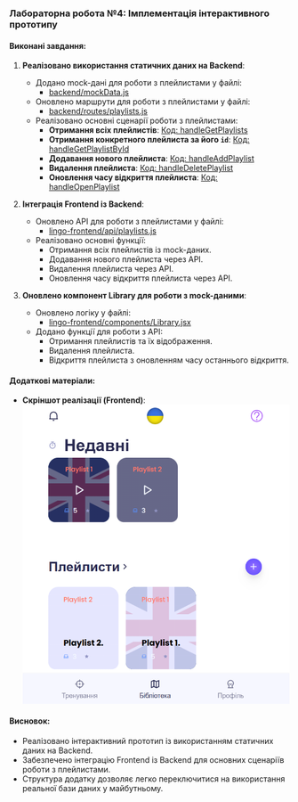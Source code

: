 ### Лабораторна робота №4: Імплементація інтерактивного прототипу

#### Виконані завдання:

1. **Реалізовано використання статичних даних на Backend**:
   - Додано mock-дані для роботи з плейлистами у файлі:
     - [backend/mockData.js](https://github.com/DenisGradov/lingo-cards/blob/lab4/backend/mockData.js)
   - Оновлено маршрути для роботи з плейлистами у файлі:
     - [backend/routes/playlists.js](https://github.com/DenisGradov/lingo-cards/blob/lab4/backend/routes/playlists.js)
   - Реалізовано основні сценарії роботи з плейлистами:
     - **Отримання всіх плейлистів**: 
       [Код: handleGetPlaylists](https://github.com/DenisGradov/lingo-cards/blob/lab4/backend/routes/playlists.js#L25)
     - **Отримання конкретного плейлиста за його `id`**: 
       [Код: handleGetPlaylistById](https://github.com/DenisGradov/lingo-cards/blob/lab4/backend/routes/playlists.js#L39)
     - **Додавання нового плейлиста**: 
       [Код: handleAddPlaylist](https://github.com/DenisGradov/lingo-cards/blob/lab4/backend/routes/playlists.js#L10)
     - **Видалення плейлиста**: 
       [Код: handleDeletePlaylist](https://github.com/DenisGradov/lingo-cards/blob/lab4/backend/routes/playlists.js#L31)
     - **Оновлення часу відкриття плейлиста**: 
       [Код: handleOpenPlaylist](https://github.com/DenisGradov/lingo-cards/blob/lab4/backend/routes/playlists.js#L52)

2. **Інтеграція Frontend із Backend**:
   - Оновлено API для роботи з плейлистами у файлі:
     - [lingo-frontend/api/playlists.js](https://github.com/DenisGradov/lingo-cards/blob/lab4/lingo-frontend/api/playlists.js)
   - Реалізовано основні функції:
     - Отримання всіх плейлистів із mock-даних.
     - Додавання нового плейлиста через API.
     - Видалення плейлиста через API.
     - Оновлення часу відкриття плейлиста через API.

3. **Оновлено компонент Library для роботи з mock-даними**:
   - Оновлено логіку у файлі:
     - [lingo-frontend/components/Library.jsx](https://github.com/DenisGradov/lingo-cards/blob/lab4/lingo-frontend/components/Library.jsx)
   - Додано функції для роботи з API:
     - Отримання плейлистів та їх відображення.
     - Видалення плейлиста.
     - Відкриття плейлиста з оновленням часу останнього відкриття.

#### Додаткові матеріали:

- **Скріншот реалізації (Frontend)**:
 ![Скріншот реалізації (Frontend)](image.png)

#### Висновок:

- Реалізовано інтерактивний прототип із використанням статичних даних на Backend.
- Забезпечено інтеграцію Frontend із Backend для основних сценаріїв роботи з плейлистами.
- Структура додатку дозволяє легко переключитися на використання реальної бази даних у майбутньому.
